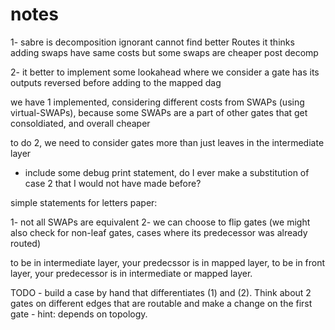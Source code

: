 # notes

1- sabre is decomposition ignorant
cannot find better Routes
it thinks adding swaps have same costs
but some swaps are cheaper post decomp

2- it better to implement some lookahead where we consider a gate has its outputs reversed before adding to the mapped dag

we have 1 implemented, considering different costs from SWAPs (using virtual-SWAPs), because some SWAPs are a part of other gates that get consoldiated, and overall cheaper

to do 2, we need to consider gates more than just leaves in the intermediate layer

- include some debug print statement, do I ever make a substitution of case 2 that I would not have made before?

simple statements for letters paper:

1- not all SWAPs are equivalent
2- we can choose to flip gates
(we might also check for non-leaf gates, cases where its predecessor was already routed)

to be in intermediate layer, your predecssor is in mapped layer,
to be in front layer, your predecessor is in intermediate or mapped layer.

TODO - build a case by hand that differentiates (1) and (2). Think about 2 gates on different edges that are routable and make a change on the first gate - hint: depends on topology.
